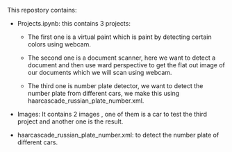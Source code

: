 This repostory contains: 

  * Projects.ipynb: this contains 3 projects:
  
    * The first one is a virtual paint which is paint by detecting certain colors using webcam. 
    
    * The second one is a document scanner, here we want to detect a document and then use ward perspective to get the flat out image of our documents which we will scan using webcam.
    
    * The third one is number plate detector, we want to detect the number plate from different cars, we make this using haarcascade_russian_plate_number.xml.
    
    
  * Images: It contains  2 images , one of them is a car to test the third project and another one is the result.
  
  * haarcascade_russian_plate_number.xml: to detect the number plate of different cars.
    
    
